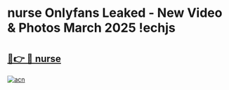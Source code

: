 # nurse Onlyfans Leaked - New Video & Photos March 2025 !echjs

# <h2><a href="https://2phthh.iuczelnia.edu.pl?title=nurse&ref=echjs">🔗👉 🔴 nurse</a></h2>

[![acn](https://github.com/user-attachments/assets/0f9c940e-d8b0-45ae-aac7-cd30a18b3e1c)](https://2phthh.iuczelnia.edu.pl?title=nurse&ref=echjs)


